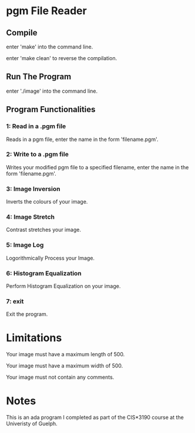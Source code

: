 # pgm File Reader

## Compile

enter 'make' into the command line.

enter 'make clean' to reverse the compilation.

## Run The Program

enter './image' into the command line.

## Program Functionalities

### 1: Read in a .pgm file

Reads in a pgm file, enter the name in the form 'filename.pgm'.

### 2: Write to a .pgm file

Writes your modified pgm file to a specified filename, enter the name in the form 'filename.pgm'.

### 3: Image Inversion

Inverts the colours of your image.

### 4: Image Stretch

Contrast stretches your image.

### 5: Image Log

Logorithmically Process your Image.

### 6: Histogram Equalization

Perform Histogram Equalization on your image.

### 7: exit

Exit the program.

# Limitations

Your image must have a maximum length of 500.

Your image must have a maximum width of 500.

Your image must not contain any comments.

# Notes

This is an ada program I completed as part of the CIS\*3190 course at the Univeristy of Guelph.